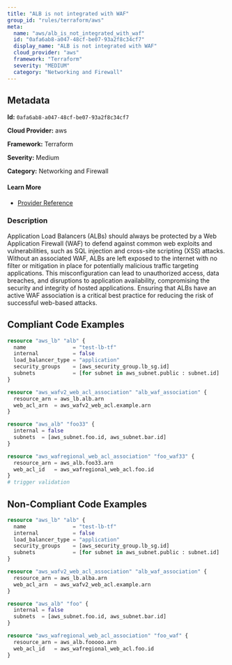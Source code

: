 ```yaml
---
title: "ALB is not integrated with WAF"
group_id: "rules/terraform/aws"
meta:
  name: "aws/alb_is_not_integrated_with_waf"
  id: "0afa6ab8-a047-48cf-be07-93a2f8c34cf7"
  display_name: "ALB is not integrated with WAF"
  cloud_provider: "aws"
  framework: "Terraform"
  severity: "MEDIUM"
  category: "Networking and Firewall"
---
```

## Metadata

**Id:** `0afa6ab8-a047-48cf-be07-93a2f8c34cf7`

**Cloud Provider:** aws

**Framework:** Terraform

**Severity:** Medium

**Category:** Networking and Firewall

#### Learn More

 - [Provider Reference](https://registry.terraform.io/providers/hashicorp/aws/latest/docs/resources/wafregional_web_acl_association)

### Description

 Application Load Balancers (ALBs) should always be protected by a Web Application Firewall (WAF) to defend against common web exploits and vulnerabilities, such as SQL injection and cross-site scripting (XSS) attacks. Without an associated WAF, ALBs are left exposed to the internet with no filter or mitigation in place for potentially malicious traffic targeting applications. This misconfiguration can lead to unauthorized access, data breaches, and disruptions to application availability, compromising the security and integrity of hosted applications. Ensuring that ALBs have an active WAF association is a critical best practice for reducing the risk of successful web-based attacks.


## Compliant Code Examples
```terraform
resource "aws_lb" "alb" {
  name               = "test-lb-tf"
  internal           = false
  load_balancer_type = "application"
  security_groups    = [aws_security_group.lb_sg.id]
  subnets            = [for subnet in aws_subnet.public : subnet.id]
}

resource "aws_wafv2_web_acl_association" "alb_waf_association" {
  resource_arn = aws_lb.alb.arn
  web_acl_arn  = aws_wafv2_web_acl.example.arn
}
```

```terraform
resource "aws_alb" "foo33" {
  internal = false
  subnets  = [aws_subnet.foo.id, aws_subnet.bar.id]
}

resource "aws_wafregional_web_acl_association" "foo_waf33" {
  resource_arn = aws_alb.foo33.arn
  web_acl_id   = aws_wafregional_web_acl.foo.id
}
# trigger validation

```
## Non-Compliant Code Examples
```terraform
resource "aws_lb" "alb" {
  name               = "test-lb-tf"
  internal           = false
  load_balancer_type = "application"
  security_groups    = [aws_security_group.lb_sg.id]
  subnets            = [for subnet in aws_subnet.public : subnet.id]
}

resource "aws_wafv2_web_acl_association" "alb_waf_association" {
  resource_arn = aws_lb.alba.arn
  web_acl_arn  = aws_wafv2_web_acl.example.arn
}
```

```terraform
resource "aws_alb" "foo" {
  internal = false
  subnets  = [aws_subnet.foo.id, aws_subnet.bar.id]
}

resource "aws_wafregional_web_acl_association" "foo_waf" {
  resource_arn = aws_alb.fooooo.arn
  web_acl_id   = aws_wafregional_web_acl.foo.id
}


```